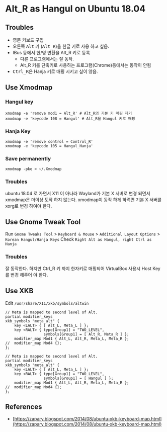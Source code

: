 # Alt_R as Hangul on Ubuntu 18.04

## Troubles
* 영문 키보드 구입
* 오른쪽 <kbd>Alt</kbd> 키 (<kbd>Alt_R</kbd>)을 한글 키로 사용 하고 싶음.
* IBus 등에서 한/영 변환을 Alt_R 키로 등록
	* 다른 프로그램에서는 잘 동작.
	* Alt_R 키를 단축키로 사용하는 프로그램(Chrome)등에서는 동작이 안됨
* <kbd>Ctrl_R</kbd>은 Hanja 키로 매핑 시키고 싶이 않음.

## Use Xmodmap

### Hangul key
```
xmodmap -e 'remove mod1 = Alt_R' # Alt_R의 기본 키 매핑 제거
xmodmap -e 'keycode 108 = Hangul' # Alt_R을 Hangul 키로 매핑
```
### Hanja Key
```
xmodmap -e 'remove control = Control_R'
xmodmap -e 'keycode 105 = Hangul_Hanja'
```
### Save permanently
```
xmodmap -pke > ~/.Xmodmap
```

### Troubles
ubuntu 18.04 로 가면서 X11 이 아나라 Wayland가 기본 X 서버로 변경 되면서 xmodmap은 더이상 도작 하지 않는다. 
xmodmap이 동작 하게 하려면 기본 X 서버를 xorg로 변경 하여야 한다.


## Use  Gnome Tweak Tool
Run `Gnome Tweaks Tool` > `Keyboard & Mouse` > `Additional Layout Options` > `Korean Hangul/Hanja Keys`
Check `Right Alt as Hangul, right Ctrl as Hanja`

### Troubles
잘 동작한다. 하지만 Ctrl_R 키 까지 한자키로 매핑되어  VirtualBox 사용시 Host Key를 변경 해주어 야 한다. 


##  Use XKB 
Edit `/usr/share/X11/xkb/symbols/altwin`

```
// Meta is mapped to second level of Alt.
partial modifier_keys
xkb_symbols "meta_alt" {
    key <LALT> { [ Alt_L, Meta_L ] };
    key <RALT> { type[Group1] = "TWO_LEVEL",
                 symbols[Group1] = [ Alt_R, Meta_R ] };
    modifier_map Mod1 { Alt_L, Alt_R, Meta_L, Meta_R };
//  modifier_map Mod4 {};
};
```

```
// Meta is mapped to second level of Alt.
partial modifier_keys
xkb_symbols "meta_alt" {
    key <LALT> { [ Alt_L, Meta_L ] };
    key <RALT> { type[Group1] = "TWO_LEVEL",
                 symbols[Group1] = [ Hangul ] };
    modifier_map Mod1 { Alt_L, Alt_R, Meta_L, Meta_R };
//  modifier_map Mod4 {};
};
```

## References
* [https://zapary.blogspot.com/2014/08/ubuntu-xkb-keyboard-map.html](https://zapary.blogspot.com/2014/08/ubuntu-xkb-keyboard-map.html)
<!--stackedit_data:
eyJoaXN0b3J5IjpbLTIxMjE1NDEwNTgsLTExNTk4OTYzOTddfQ
==
-->